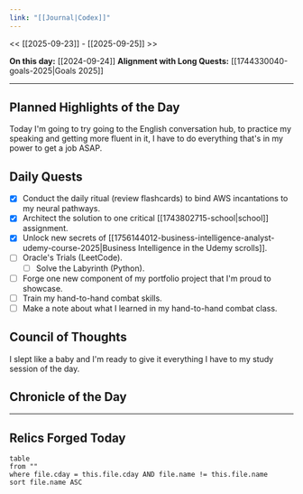 ```yaml
---
link: "[[Journal|Codex]]"
---
```

<< [[2025-09-23]] - [[2025-09-25]] >>

**On this day:** [[2024-09-24]]
**Alignment with Long Quests:** [[1744330040-goals-2025|Goals 2025]]

---
## Planned Highlights of the Day
Today I'm going to try going to the English conversation hub, to practice my speaking and getting more fluent in it, I have to do everything that's in my power to get a job ASAP.

## Daily Quests
- [x] Conduct the daily ritual (review flashcards) to bind AWS incantations to my neural pathways.
- [x] Architect the solution to one critical [[1743802715-school|school]] assignment.
- [x] Unlock new secrets of [[1756144012-business-intelligence-analyst-udemy-course-2025|Business Intelligence in the Udemy scrolls]].
- [ ] Oracle's Trials (LeetCode).
	- [ ] Solve the Labyrinth (Python).
- [ ] Forge one new component of my portfolio project that I'm proud to showcase.
- [ ] Train my hand-to-hand combat skills.
- [ ] Make a note about what I learned in my hand-to-hand combat class.

## Council of Thoughts
I slept like a baby and I'm ready to give it everything I have to my study session of the day.

## Chronicle of the Day


---
## Relics Forged Today
```dataview
table
from ""
where file.cday = this.file.cday AND file.name != this.file.name
sort file.name ASC
```

